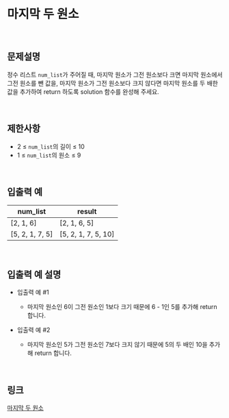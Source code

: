 # 마지막 두 원소

<br>

## 문제설명
정수 리스트 `num_list`가 주어질 때, 마지막 원소가 그전 원소보다 크면 마지막 원소에서 그전 원소를 뺀 값을, 마지막 원소가 그전 원소보다 크지 않다면 마지막 원소를 두 배한 값을 추가하여 return 하도록 solution 함수를 완성해 주세요.

<br>

## 제한사항
- 2 ≤ `num_list`의 길이 ≤ 10
- 1 ≤ `num_list`의 원소 ≤ 9

<br>

## 입출력 예
| num_list | result |
|---|---|
| [2, 1, 6] | [2, 1, 6, 5] |
| [5, 2, 1, 7, 5] | [5, 2, 1, 7, 5, 10] |

<br>

## 입출력 예 설명
- 입출력 예 #1
    - 마지막 원소인 6이 그전 원소인 1보다 크기 때문에 6 - 1인 5를 추가해 return 합니다.

- 입출력 예 #2
    - 마지막 원소인 5가 그전 원소인 7보다 크지 않기 때문에 5의 두 배인 10을 추가해 return 합니다.

<br>

## 링크
[마지막 두 원소](https://school.programmers.co.kr/learn/courses/30/lessons/181927)
